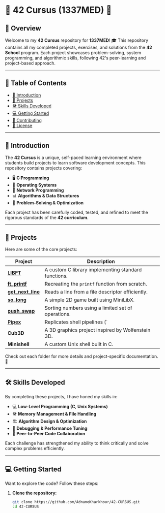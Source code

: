 # 🌟 42 Cursus (1337MED) 🌟  

## 🚀 Overview  

Welcome to my **42 Cursus** repository for **1337MED**! 🎓 This repository contains all my completed projects, exercises, and solutions from the **42 School** program. Each project showcases problem-solving, system programming, and algorithmic skills, following 42's peer-learning and project-based approach.  

---

## 📜 Table of Contents  

- [📖 Introduction](#-introduction)  
- [💼 Projects](#-projects)  
- [🛠 Skills Developed](#-skills-developed)  
- [💻 Getting Started](#-getting-started)  
- [🤝 Contributing](#-contributing)  
- [📄 License](#-license)  

---

## 📖 Introduction  

The **42 Cursus** is a unique, self-paced learning environment where students build projects to learn software development concepts. This repository contains projects covering:  

- 🖥️ **C Programming**  
- 🔧 **Operating Systems**  
- 🔗 **Network Programming**  
- 📊 **Algorithms & Data Structures**  
- 🧠 **Problem-Solving & Optimization**  

Each project has been carefully coded, tested, and refined to meet the rigorous standards of the **42 curriculum**.  

---

## 💼 Projects  

Here are some of the core projects:  

| Project       | Description |
|--------------|--------------------------------------------------|
| [**LIBFT**](https://github.com/AdnaneKharkhour/42-CURSUS/tree/main/LIBFT) | A custom C library implementing standard functions. |
| [**ft_printf**](https://github.com/AdnaneKharkhour/42-CURSUS/tree/main/ft_printf) | Recreating the `printf` function from scratch. |
| [**get_next_line**](https://github.com/AdnaneKharkhour/42-CURSUS/tree/main/get_next_line) | Reads a line from a file descriptor efficiently. |
| [**so_long**](https://github.com/AdnaneKharkhour/42-CURSUS/tree/main/so_long) | A simple 2D game built using MiniLibX. |
| [**push_swap**](https://github.com/AdnaneKharkhour/42-CURSUS/tree/main/push_swap) | Sorting numbers using a limited set of operations. |
| [**Pipex**](https://github.com/AdnaneKharkhour/42-CURSUS/tree/main/pipex) | Replicates shell pipelines (`|`) to execute commands with pipes. |
| **Cub3D** | A 3D graphics project inspired by Wolfenstein 3D. |
| **Minishell** | A custom Unix shell built in C. |

Check out each folder for more details and project-specific documentation. 🚀  

---

## 🛠 Skills Developed  

By completing these projects, I have honed my skills in:  

- 💻 **Low-Level Programming (C, Unix Systems)**  
- 🛠 **Memory Management & File Handling**  
- 🏗 **Algorithm Design & Optimization**  
- 🐞 **Debugging & Performance Tuning**  
- 🤝 **Peer-to-Peer Code Collaboration**  

Each challenge has strengthened my ability to think critically and solve complex problems efficiently.  

---

## 💻 Getting Started  

Want to explore the code? Follow these steps:  

1. **Clone the repository:**  
   ```bash
   git clone https://github.com/AdnaneKharkhour/42-CURSUS.git
   cd 42-CURSUS
